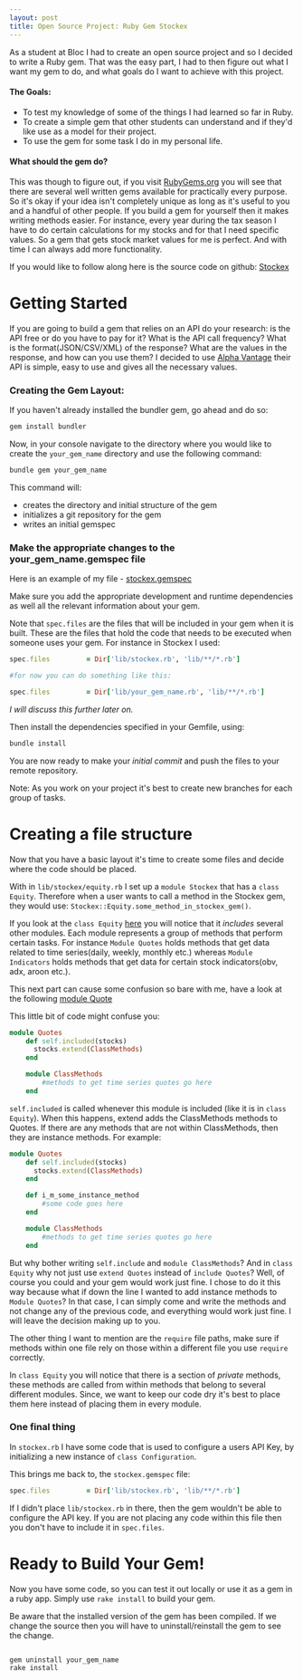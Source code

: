 ```yaml
---
layout: post
title: Open Source Project: Ruby Gem Stockex
---
```


As a student at Bloc I had to create an open source project and so I decided to write a Ruby gem. That was the easy part, I had to then figure out what I want my gem to do, and what goals do I want to achieve with this project.

#### The Goals:

  - To test my knowledge of some of the things I had learned so far in Ruby.
  - To create a simple gem that other students can understand and if they'd like use as a model for their project.
  - To use the gem for some task I do in my personal life.

#### What should the gem do?

This was though to figure out, if you visit [RubyGems.org](https://rubygems.org/) you will see that there are several well written gems available for practically every purpose. So it's okay if your idea isn't completely unique as long as it's useful to you and a handful of other people. If you build a gem for yourself then it makes writing methods easier. For instance, every year during the tax season I have to do certain calculations for my stocks and for that I need specific values. So a gem that gets stock market values for me is perfect. And with time I can always add more functionality.

If you would like to follow along here is the source code on github: [Stockex](https://github.com/architapatelis/stockex)

# Getting Started

If you are going to build a gem that relies on an API do your research: is the API free or do you have to pay for it? What is the API call frequency? What is the format(JSON/CSV/XML) of the response? What are the values in the response, and how can you use them? I decided to use [Alpha Vantage](https://www.alphavantage.co/) their API is simple, easy to use and gives all the necessary values.

### Creating the Gem Layout:

If you haven't already installed the bundler gem, go ahead and do so:

```ruby
gem install bundler
```

Now, in your console navigate to the directory where you would like to create the `your_gem_name` directory and use the following command:

```ruby
bundle gem your_gem_name

```

This command will:

  - creates the directory and initial structure of the gem
  - initializes a git repository for the gem
  - writes an initial gemspec

### Make the appropriate changes to the your_gem_name.gemspec file

Here is an example of my file - [stockex.gemspec](https://github.com/architapatelis/stockex/blob/master/stockex.gemspec)

Make sure you add the appropriate development and runtime dependencies as well all the relevant information about your gem.

Note that `spec.files` are the files that will be included in your gem when it is built. These are the files that hold the code that needs to be executed when someone uses your gem. For instance in Stockex I used:

```ruby
spec.files         = Dir['lib/stockex.rb', 'lib/**/*.rb']

#for now you can do something like this:

spec.files         = Dir['lib/your_gem_name.rb', 'lib/**/*.rb']

```
_I will discuss this further later on._

Then install the dependencies specified in your Gemfile, using:

```ruby
bundle install

```

You are now ready to make your _initial commit_ and push the files to your remote repository.

Note: As you work on your project it's best to create new branches for each group of tasks.

# Creating a file structure

Now that you have a basic layout it's time to create some files and decide where the code should be placed.

With in `lib/stockex/equity.rb` I set up a `module Stockex` that has a `class Equity`. Therefore when a user wants to call a method in the Stockex gem, they would use: `Stockex::Equity.some_method_in_stockex_gem()`.

If you look at the `class Equity` [here](https://github.com/architapatelis/stockex/blob/master/lib/stockex/equity.rb) you will notice that it _includes_ several other modules. Each module represents a group of methods that perform certain tasks. For instance `Module Quotes` holds methods that get data related to time series(daily, weekly, monthly etc.) whereas `Module Indicators` holds methods that get data for certain stock indicators(obv, adx, aroon etc.).

This next part can cause some confusion so bare with me, have a look at the following [module Quote](https://github.com/architapatelis/stockex/blob/master/lib/stockex/indicators.rb)

This little bit of code might confuse you:

```ruby
module Quotes
    def self.included(stocks)
      stocks.extend(ClassMethods)
    end

    module ClassMethods
        #methods to get time series quotes go here
    end

```

`self.included` is called whenever this module is included (like it is in `class Equity`). When this happens, extend adds the ClassMethods methods to Quotes.
If there are any methods that are not within ClassMethods, then they are instance methods. For example:

```ruby
module Quotes
    def self.included(stocks)
      stocks.extend(ClassMethods)
    end

    def i_m_some_instance_method
        #some code goes here
    end

    module ClassMethods
        #methods to get time series quotes go here
    end

```

But why bother writing `self.include` and `module ClassMethods`? And in `class Equity` why not just use `extend Quotes` instead of `include Quotes`? Well, of course you could and your gem would work just fine. I chose to do it this way because what if down the line I wanted to add instance methods to `Module Quotes`? In that case, I can simply come and write the methods and not change any of the previous code, and everything would work just fine. I will leave the decision making up to you.

The other thing I want to mention are the `require` file paths, make sure if methods within one file rely on those within a different file you use `require` correctly.

In `class Equity` you will notice that there is a section of _private_ methods, these methods are called from within methods that belong to several different modules. Since, we want to keep our code dry it's best to place them here instead of placing them in every module.

### One final thing

In `stockex.rb` I have some code that is used to configure a users API Key, by initializing a new instance of `class Configuration`.

This brings me back to, the `stockex.gemspec` file:

```ruby
spec.files         = Dir['lib/stockex.rb', 'lib/**/*.rb']

```

If I didn't place `lib/stockex.rb` in there, then the gem wouldn't be able to configure the API key. If you are not placing any code within this file then you don't have to include it in `spec.files`.

# Ready to Build Your Gem!

Now you have some code, so you can test it out locally or use it as a gem in a ruby app. Simply use `rake install` to build your gem.

Be aware that the installed version of the gem has been compiled. If we change the source then you will have to uninstall/reinstall the gem to see the change.

```

gem uninstall your_gem_name
rake install

```
